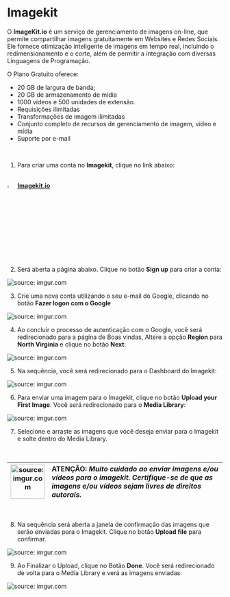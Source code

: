 <h1>Imagekit</h1>



O **ImageKit.io** é um serviço de gerenciamento de imagens on-line, que permite compartilhar imagens gratuitamente em Websites e Redes Sociais. Ele fornece otimização inteligente de imagens em tempo real, incluindo o redimensionamento e o corte, além de permitir a integração com diversas Linguagens de Programação.

O Plano Gratuito oferece:

- 20 GB de largura de banda;
- 20 GB de armazenamento de mídia
- 1000 vídeos e 500 unidades de extensão.
- Requisições ilimitadas
- Transformações de imagem ilimitadas
- Conjunto completo de recursos de gerenciamento de imagem, vídeo e mídia
- Suporte por e-mail

<br />

1. Para criar uma conta no **Imagekit**, clique no link abaixo:

<br />

<div align="left"><img src="https://i.imgur.com/wWJGh6U.png" title="source: imgur.com" width="4%"/> <a href="https://imagekit.io/" target="_blank"><b>Imagekit.io</b></a></div>

<br />

2.  Será aberta a página abaixo. Clique no botão **Sign up** para criar a conta:

<div><img src="https://i.imgur.com/m98qv7B.png" title="source: imgur.com" /></div>

3. Crie uma nova conta utilizando o seu e-mail do Google, clicando no botão **Fazer logon com o Google**

<div><img src="https://i.imgur.com/AdH1bwv.png" title="source: imgur.com" /></div>

4. Ao concluir o processo de autenticação com o Google, você será redirecionado para a página de Boas vindas, Altere a opção **Region** para **North Virginia** e clique no botão **Next**:

<div><img src="https://i.imgur.com/YU63O7q.png" title="source: imgur.com" /></div>

5. Na sequência, você será redirecionado para o Dashboard do Imagekit:

<div><img src="https://i.imgur.com/8FjTdCJ.png" title="source: imgur.com" /></div>

6. Para enviar uma imagem para o Imagekit, clique no botão **Upload your First Image**. Você será redirecionado para o **Media Library**:

<div><img src="https://i.imgur.com/uzuKq9a.png" title="source: imgur.com" /></div>

7. Selecione e arraste as imagens que você deseja enviar para o Imagekit e solte dentro do Media Library. 

<br />

| <img src="https://i.imgur.com/hOgWvSc.png" title="source: imgur.com" width="80px"/> | <div align="left"> **ATENÇÃO:** *Muito cuidado ao enviar imagens e/ou vídeos para o imagekit. Certifique-se de que as imagens e/ou vídeos sejam livres de direitos autorais.* </div> |
| ------------------------------------------------------------ | ------------------------------------------------------------ |

<br />

8. Na sequência será aberta a janela de confirmação das imagens que serão enviadas para o Imagekit. Clique no botão **Upload file** para confirmar.

<div><img src="https://i.imgur.com/dF8hYJ5.png" title="source: imgur.com" /></div>

9. Ao Finalizar o Upload, clique no Botão **Done**. Você será redirecionado de volta para o Media Library e verá as  imagens enviadas:

<div><img src="https://i.imgur.com/M3r32oI.png" title="source: imgur.com" /></div>

